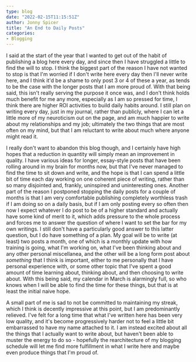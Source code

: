 ```yaml
---
type: blog
date: "2022-02-15T11:15:51Z"
author: Jonny Spicer
title: "An End to Daily Posts"
categories:
- Blogging
---
```

I said at the start of the year that I wanted to get out of the habit of publishing a blog here every day, and since then I have struggled a little to find the will to stop. I think the biggest part of the reason I have not wanted to stop is that I'm worried if I don't write here every day then I'll
never write here, and I think it'd be a shame to only post 3 or 4 of these a year, as tends to be the case with the longer posts that I am more proud of. With that being said, this isn't really serving the purpose it once was, and I don't think holds much benefit for me any more, especially as I am so
pressed for time, I think there are higher ROI activities to build daily habits around. I still plan on writing every day, just in my journal, rather than publicly, where I can let a little more of my neuroticism out on the page, and am much happier to write about my relationships and my job; ultimately
the two things that are most often on my mind, but that I am reluctant to write about much where anyone might read it.

I really don't want to abandon this blog though, and I certainly have high hopes that a reduction in quantity will simply mean an improvement in quality. I have various ideas for longer, essay-style posts that have been rolling around in my brain for months now, but that I've never managed to find the
time to sit down and write, and the hope is that I can spend a little bit of time each day working on one coherent piece of writing, rather than so many disjointed and, frankly, uninspired and uninteresting ones. Another part of the reason I postponed stopping the daily posts for a couple of months is
that I am very comfortable publishing completely worthless trash if I am doing so on a daily basis, but if I am only posting every so often then now I expect whatever I do post to be of a higher standard and actually have some kind of merit to it, which adds pressure to the whole process and forces me
to answer the question of where I want to set the bar for my own writings. I still don't have a particularly good answer to this latter question, but I do have something of a plan. My goal will be to write (at least) two posts a month, one of which is a monthly update with how training is going, what
I'm working on, what I've been thinking about and any other personal miscellanea, and the other will be a long form post about *something* that I think is important, either to me personally that I have personal experience with, or some other topic that I've spent a good amount of time learning about,
thinking about, and then choosing to write about. With this being said, my calendar in March is alarmingly full, so who knows when I will be able to find the time for these things, but that is at least the initial naive hope.

A small part of me is sad to not be committed to maintaining my streak, which I think is decently impressive at this point, but I am predominantly relieved. I've felt for a long time that what I've written here has been very low quality, and it's become progressively harder not to feel a little bit
embarrassed to have my name attached to it. I am instead excited about all the things that I actually want to write about, but haven't been able to muster the energy to do so - hopefully the rearchitecture of my blogging schedule will let me find more fulfillment in what I write here and maybe even
produce things that I'm proud of.
